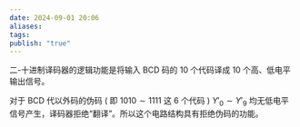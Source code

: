 ```yaml
---
date: 2024-09-01 20:06
aliases: 
tags: 
publish: "true"
---
```

二-十进制译码器的逻辑功能是将输入 BCD 码的 10 个代码译成 10 个高、低电平输出信号。

对于 BCD 代以外码的伪码 ( 即 $1010\sim 1111$ 这 6 个代码 ) $Y'_{0}\sim Y'_{9}$ 均无低电平信号产生，译码器拒绝“翻译”。所以这个电路结构具有拒绝伪码的功能。
